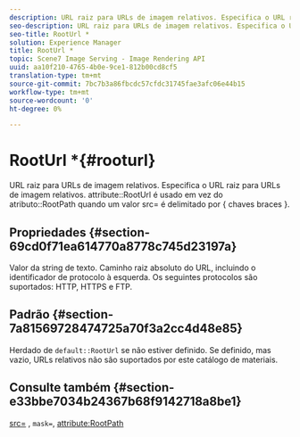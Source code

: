 ```yaml
---
description: URL raiz para URLs de imagem relativos. Especifica o URL raiz para URLs de imagem relativos. o atributo RootUrl é usado em vez do atributo RootPath quando um valor src= é delimitado por { chaves chaves}.
seo-description: URL raiz para URLs de imagem relativos. Especifica o URL raiz para URLs de imagem relativos. o atributo RootUrl é usado em vez do atributo RootPath quando um valor src= é delimitado por { chaves chaves}.
seo-title: RootUrl *
solution: Experience Manager
title: RootUrl *
topic: Scene7 Image Serving - Image Rendering API
uuid: aa10f210-4765-4b0e-9ce1-812b00cd8cf5
translation-type: tm+mt
source-git-commit: 7bc7b3a86fbcdc57cfdc31745fae3afc06e44b15
workflow-type: tm+mt
source-wordcount: '0'
ht-degree: 0%

---
```



# RootUrl *{#rooturl}

URL raiz para URLs de imagem relativos. Especifica o URL raiz para URLs de imagem relativos. attribute::RootUrl é usado em vez do atributo::RootPath quando um valor src= é delimitado por { chaves braces }.

## Propriedades {#section-69cd0f71ea614770a8778c745d23197a}

Valor da string de texto. Caminho raiz absoluto do URL, incluindo o identificador de protocolo à esquerda. Os seguintes protocolos são suportados: HTTP, HTTPS e FTP.

## Padrão {#section-7a81569728474725a70f3a2cc4d48e85}

Herdado de `default::RootUrl` se não estiver definido. Se definido, mas vazio, URLs relativos não são suportados por este catálogo de materiais.

## Consulte também {#section-e33bbe7034b24367b68f9142718a8be1}

[src=](../../../../../ir-api/http-protocol/image-rendering-api-ref/c-ir-http-protocol-ref/c-ir-http-protocol-command-reference/r-ir-src.md#reference-62c98abad22149d68d405ed6aaff8272) ,  `mask=`,  [attribute:RootPath](../../../../../ir-api/material-cat/image-rendering-api-ref/c-ir-material-catalog/c-ir-attributes-reference/r-ir-rootpath.md#reference-a4d7c96b62e14fcbad1740c702f160f3)

